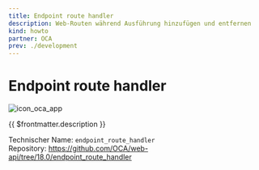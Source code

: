 ```yaml
---
title: Endpoint route handler
description: Web-Routen während Ausführung hinzufügen und entfernen
kind: howto
partner: OCA
prev: ./development
---
```


# Endpoint route handler

![icon_oca_app](../attachments/icon_oca_app.png)

{{ $frontmatter.description }}

Technischer Name: `endpoint_route_handler`\
Repository: <https://github.com/OCA/web-api/tree/18.0/endpoint_route_handler>
